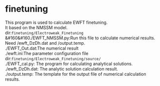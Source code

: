 # finetuning
This program is used to calculate EWFT finetuning.  
It based on the NMSSM model.  
dir:`finetuning/Electroweak_Finetuning`  
&#160&#160./EWFT_NMSSM.py:Run this file to calculate numerical results.  
                  Need /ewft_DzDh.dat and /output.temp.  
  ./EWFT_Out.dat:The numerical result  
  ./ewft.ini:The parameter configuration file  
dir:`finetuning/Electroweak_Finetuning/source/`  
  ./EWFT_cal.py: The program for calculating analytical solutions.  
  ./ewft_DzDh.dat: The analytic solution calculation result.  
  ./output.temp: The template for the output file of numerical calculation results.  
